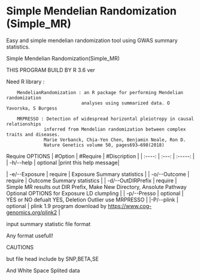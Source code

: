 # Simple Mendelian Randomization (Simple_MR)
Easy and simple mendelian randomization tool using GWAS summary statistics.


Simple Mendelian Randomization(Simple_MR)
  
THIS PROGRAM BUILD BY R 3.6 ver


Need R library :

        MendelianRandomization : an R package for performing Mendelian randomization
                                analyses using summarized data. O Yavorska, S Burgess

        MRPRESSO : Detection of widespread horizontal pleiotropy in causal relationships
                  inferred from Mendelian randomization between complex traits and diseases.
                  Marie Verbanck, Chia-Yen Chen, Benjamin Neale, Ron D.
                  Nature Genetics volume 50, pages693–698(2018)


Require OPTIONS
| #Option | #Require | #Discription | 
| :----: | :---: | :-----: |
| -h/--help | optional |print this help message|

| -e/--Exposure | require |  Exposure Summary statistics |
| -o/--Outcome  | require |  Outcome Summary statistics |
| -d/--OutDIRPrefix | require | Simple MR results out DIR Prefix, Make New Directory, Ansolute Pathway Optional OPTIONS for Exposure LD clumpling |
| -p/--Presso  | optional | YES or NO defualt YES, Deletion Outlier use MRPRESSO |
|-P/--plink    | optional | plink 1.9 program download by https://www.cog-genomics.org/plink2 |



input summary statistic file format

Any format usefull!

CAUTIONS

but file head include by SNP,BETA,SE

And White Space Splited data


